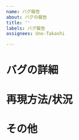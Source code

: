 ```yaml
---
name: バグ報告
about: バグの報告
title: ''
labels: バグ報告
assignees: Uno-Takashi

---
```


# バグの詳細

# 再現方法/状況

# その他
